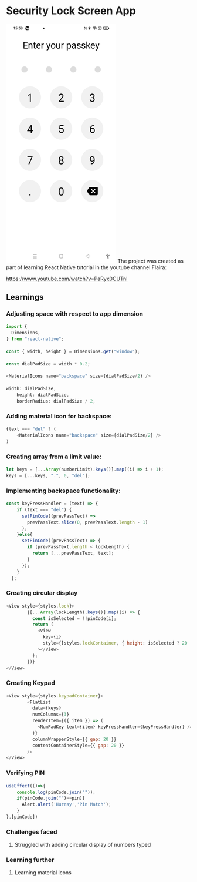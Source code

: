 # Security Lock Screen App

<img width="300px" src="lockscreenapp-screenshot.jpg" alt="image_name png" />
The project was created as part of learning React Native tutorial in the youtube channel Flaira:

https://www.youtube.com/watch?v=PaRyx0CUTnI


## Learnings

### Adjusting space with respect to app dimension
```js
import {
  Dimensions,
} from "react-native";

const { width, height } = Dimensions.get("window");

const dialPadSize = width * 0.2;

<MaterialIcons name="backspace" size={dialPadSize/2} />

width: dialPadSize,
    height: dialPadSize,
    borderRadius: dialPadSize / 2,
```

### Adding material icon for backspace:

```js
{text === "del" ? (
    <MaterialIcons name="backspace" size={dialPadSize/2} />
)
```

### Creating array from a limit value:

```js
let keys = [...Array(numberLimit).keys()].map((i) => i + 1);
keys = [...keys, ".", 0, "del"];
```

### Implementing backspace functionality:

```js
const keyPressHandler = (text) => {
    if (text === "del") {
      setPinCode((prevPassText) =>
        prevPassText.slice(0, prevPassText.length - 1)
      );
    }else{
      setPinCode((prevPassText) => {
        if (prevPassText.length < lockLength) {
          return [...prevPassText, text];
        }
      });
    }
  };
```

### Creating circular display

```js
<View style={styles.lock}>
        {[...Array(lockLength).keys()].map((i) => {
          const isSelected = !!pinCode[i];
          return (
            <View
              key={i}
              style={[styles.lockContainer, { height: isSelected ? 20 : 2 }]}
            ></View>
          );
        })}
</View>
```

### Creating Keypad
```js
<View style={styles.keypadContainer}>
        <FlatList
          data={keys}
          numColumns={3}
          renderItem={({ item }) => (
            <NumPadKey text={item} keyPressHandler={keyPressHandler} />
          )}
          columnWrapperStyle={{ gap: 20 }}
          contentContainerStyle={{ gap: 20 }}
        />
</View>
```

### Verifying PIN
```js
useEffect(()=>{
    console.log(pinCode.join(""));
    if(pinCode.join("")==pin){
      Alert.alert('Hurray','Pin Match');
    }
},[pinCode])
```

### Challenges faced

1. Struggled with adding circular display of numbers typed

### Learning further

1. Learning material icons 
